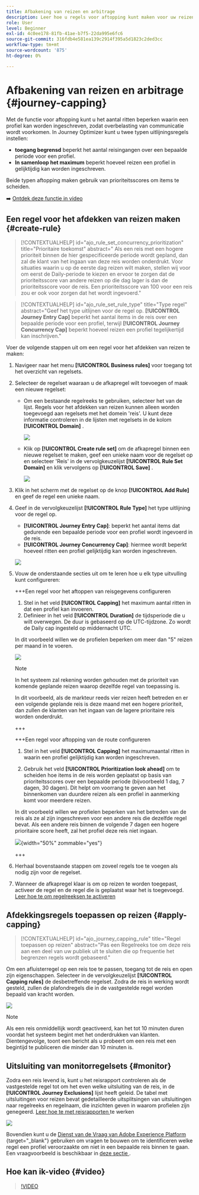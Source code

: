 ```yaml
---
title: Afbakening van reizen en arbitrage
description: Leer hoe u regels voor aftopping kunt maken voor uw reizen en hoe u een arbitrage kunt instellen bij het betreden van een reis
role: User
level: Beginner
exl-id: 4c0ee178-81fb-41ae-b7f5-22da995e6fc6
source-git-commit: 316fdb4e581ea139c2914f395a5d1823c2ded3cc
workflow-type: tm+mt
source-wordcount: '875'
ht-degree: 0%

---
```


# Afbakening van reizen en arbitrage {#journey-capping}

Met de functie voor aftopping kunt u het aantal ritten beperken waarin een profiel kan worden ingeschreven, zodat overbelasting van communicatie wordt voorkomen. In Journey Optimizer kunt u twee typen uitlijningsregels instellen:

* **toegang begrensd** beperkt het aantal reisingangen over een bepaalde periode voor een profiel.
* **In samenloop het maximum** beperkt hoeveel reizen een profiel in gelijktijdig kan worden ingeschreven.

Beide typen aftopping maken gebruik van prioriteitsscores om items te scheiden.

➡️ [Ontdek deze functie in video](#video)

## Een regel voor het afdekken van reizen maken {#create-rule}

>[!CONTEXTUALHELP]
>id="ajo_rule_set_concurrency_prioritization"
>title="Prioritaire toekomst"
>abstract=" Als een reis met een hogere prioriteit binnen de hier gespecificeerde periode wordt gepland, dan zal de klant van het ingaan van deze reis worden onderdrukt. Voor situaties waarin u op de eerste dag reizen wilt maken, stellen wij voor om eerst de Daily-periode te kiezen en ervoor te zorgen dat de prioriteitsscore van andere reizen op die dag lager is dan de prioriteitsscore voor de reis. Een prioriteitsscore van 100 voor een reis zou er ook voor zorgen dat het wordt ingevoerd."

>[!CONTEXTUALHELP]
>id="ajo_rule_set_rule_type"
>title="Type regel"
>abstract="Geef het type uitlijnen voor de regel op. **[!UICONTROL Journey Entry Cap]** beperkt het aantal items in de reis over een bepaalde periode voor een profiel, terwijl **[!UICONTROL Journey Concurrency Cap]** beperkt hoeveel reizen een profiel tegelijkertijd kan inschrijven."

Voer de volgende stappen uit om een regel voor het afdekken van reizen te maken:

1. Navigeer naar het menu **[!UICONTROL Business rules]** voor toegang tot het overzicht van regelsets.

1. Selecteer de regelset waaraan u de afkapregel wilt toevoegen of maak een nieuwe regelset:

   * Om een bestaande regelreeks te gebruiken, selecteer het van de lijst. Regels voor het afdekken van reizen kunnen alleen worden toegevoegd aan regelsets met het domein &#39;reis&#39;. U kunt deze informatie controleren in de lijsten met regelsets in de kolom **[!UICONTROL Domain]** .

     ![](assets/journey-capping-list.png)

   * Klik op **[!UICONTROL Create rule set]** om de afkapregel binnen een nieuwe regelset te maken, geef een unieke naam voor de regelset op en selecteer &#39;Reis&#39; in de vervolgkeuzelijst **[!UICONTROL Rule Set Domain]** en klik vervolgens op **[!UICONTROL Save]** .

     ![](assets/journey-capping-rule-set.png)

1. Klik in het scherm met de regelset op de knop **[!UICONTROL Add Rule]** en geef de regel een unieke naam.

1. Geef in de vervolgkeuzelijst **[!UICONTROL Rule Type]** het type uitlijning voor de regel op.

   * **[!UICONTROL Journey Entry Cap]**: beperkt het aantal items dat gedurende een bepaalde periode voor een profiel wordt ingevoerd in de reis.
   * **[!UICONTROL Journey Concurrency Cap]**: hiermee wordt beperkt hoeveel ritten een profiel gelijktijdig kan worden ingeschreven.

   ![](assets/journey-capping-concurrency.png)

1. Vouw de onderstaande secties uit om te leren hoe u elk type uitvulling kunt configureren:

   +++Een regel voor het aftoppen van reisgegevens configureren

   1. Stel in het veld **[!UICONTROL Capping]** het maximum aantal ritten in dat een profiel kan invoeren.
   1. Definieer in het veld **[!UICONTROL Duration]** de tijdsperiode die u wilt overwegen. De duur is gebaseerd op de UTC-tijdzone. Zo wordt de Daily cap ingesteld op middernacht UTC.

   In dit voorbeeld willen we de profielen beperken om meer dan &quot;5&quot; reizen per maand in te voeren.

   ![](assets/journey-capping-entry-example.png)

   >[!NOTE]
   >
   >In het systeem zal rekening worden gehouden met de prioriteit van komende geplande reizen waarop dezelfde regel van toepassing is.
   >
   >In dit voorbeeld, als de markteur reeds vier reizen heeft betreden en er een volgende geplande reis is deze maand met een hogere prioriteit, dan zullen de klanten van het ingaan van de lagere prioritaire reis worden onderdrukt.

   +++

   +++Een regel voor aftopping van de route configureren 

   1. Stel in het veld **[!UICONTROL Capping]** het maximumaantal ritten in waarin een profiel gelijktijdig kan worden ingeschreven.

   1. Gebruik het veld **[!UICONTROL Prioritization look ahead]** om te scheiden hoe items in de reis worden geplaatst op basis van prioriteitsscores over een bepaalde periode (bijvoorbeeld 1 dag, 7 dagen, 30 dagen). Dit helpt om voorrang te geven aan het binnenkomen van duurdere reizen als een profiel in aanmerking komt voor meerdere reizen.

   In dit voorbeeld willen we profielen beperken van het betreden van de reis als ze al zijn ingeschreven voor een andere reis die dezelfde regel bevat. Als een andere reis binnen de volgende 7 dagen een hogere prioritaire score heeft, zal het profiel deze reis niet ingaan.

   ![](assets/journey-capping-concurrency-example.png){width="50%" zommable="yes"}

   +++

1. Herhaal bovenstaande stappen om zoveel regels toe te voegen als nodig zijn voor de regelset.

1. Wanneer de afkapregel klaar is om op reizen te worden toegepast, activeer de regel en de regel die is geplaatst waar het is toegevoegd. [ Leer hoe te om regelreeksen te activeren ](../conflict-prioritization/rule-sets.md#create)

## Afdekkingsregels toepassen op reizen {#apply-capping}

>[!CONTEXTUALHELP]
>id="ajo_journey_capping_rule"
>title="Regel toepassen op reizen"
>abstract="Pas een Regelreeks toe om deze reis aan een deel van uw publiek uit te sluiten die op frequentie het begrenzen regels wordt gebaseerd."

Om een afluisterregel op een reis toe te passen, toegang tot de reis en open zijn eigenschappen. Selecteer in de vervolgkeuzelijst **[!UICONTROL Capping rules]** de desbetreffende regelset. Zodra de reis in werking wordt gesteld, zullen de plafondregels die in de vastgestelde regel worden bepaald van kracht worden.

![](assets/journey-capping-apply.png)

>[!NOTE]
>
>Als een reis onmiddellijk wordt geactiveerd, kan het tot 10 minuten duren voordat het systeem begint met het onderdrukken van klanten. Dientengevolge, toont een bericht als u probeert om een reis met een begintijd te publiceren die minder dan 10 minuten is.

## Uitsluiting van monitorregelsets {#monitor}

Zodra een reis levend is, kunt u het reisrapport controleren als de vastgestelde regel tot om het even welke uitsluiting van de reis, in de **[!UICONTROL Journey Exclusions]** lijst heeft geleid. De tabel met uitsluitingen voor reizen bevat gedetailleerde uitsplitsingen van uitsluitingen naar regelreeks en regelnaam, die inzichten geven in waarom profielen zijn genegeerd. [ Leer hoe te met reisrapporten ](../reports/journey-global-report-cja.md) te werken

![](assets/journey-report.png)

Bovendien kunt u de [ Dienst van de Vraag van Adobe Experience Platform ](https://experienceleague.adobe.com/docs/experience-platform/query/api/getting-started.html?lang=nl-NL){target="_blank"} gebruiken om vragen te bouwen om te identificeren welke regel een profiel veroorzaakte om niet in een bepaalde reis binnen te gaan. Een vraagvoorbeeld is beschikbaar in [ deze sectie ](../reports/query-examples.md#common-queries).

## Hoe kan ik-video {#video}

>[!VIDEO](https://video.tv.adobe.com/v/3435530?quality=12)

